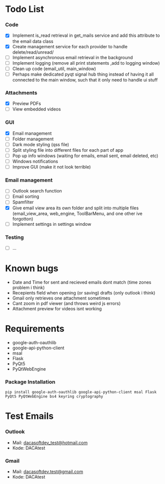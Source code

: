 # Todo List

### Code
- [x] Implement is_read retrieval in get_mails service and add this attribute to the email data class
- [x] Create management service for each provider to handle delete/read/unread/
- [ ] Implement asynchronous email retrieval in the background
- [ ] Implement logging (remove all print statements ,add to logging window)
- [ ] Clean up code (email_util, main_window)
- [ ] Perhaps make dedicated pyqt signal hub thing instead of having it all connected to the main window, such that it only need to handle ui stuff

### Attachments
- [x] Preview PDFs
- [ ] View embedded videos

### GUI
- [x] Email management
- [ ] Folder management
- [ ] Dark mode styling (qss file)
- [ ] Split styling file into different files for each part of app
- [ ] Pop up info windows (waiting for emails, email sent, email deleted, etc)
- [ ] Windows notifications
- [ ] Improve GUI (make it not look terrible)

### Email management
- [ ] Outlook search function
- [ ] Email sorting
- [ ] Spamfilter
- [x] Give email view area its own folder and split into multiple files (email_view_area, web_engine, ToolBarMenu, and one other ive forgotton)
- [ ] Implement settings in settings window

### Testing
- [ ] ...

# Known bugs
- Date and Time for sent and recieved emails dont match (time zones problem i think)
- Recepients field when opening (or saving) drafts (only outlook i think)
- Gmail only retrieves one attachment sometimes
- Cant zoom in pdf viewer (and throws weird js errors)
- Attachment preview for videos isnt working

# Requirements
- google-auth-oauthlib
- google-api-python-client
- msal
- Flask
- PyQt5
- PyQtWebEngine

### Package Installation
```
pip install google-auth-oauthlib google-api-python-client msal Flask PyQt5 PyQtWebEngine bs4 keyring cryptography
```

# Test Emails
### Outlook
- Mail: dacasoftdev_test@hotmail.com
- Kode: DACAtest
### Gmail
- Mail: dacasoftdev.test@gmail.com
- Kode: DACAtest
